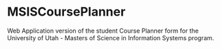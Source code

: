 MSISCoursePlanner
=================

Web Application version of the student Course Planner form for the University of Utah - Masters of Science in Information Systems program.
